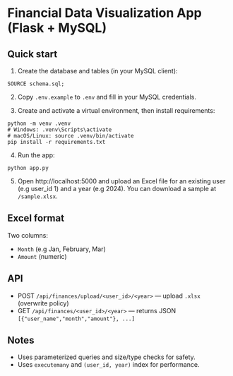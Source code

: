 # Financial Data Visualization App (Flask + MySQL)

## Quick start

1. Create the database and tables (in your MySQL client):
```
SOURCE schema.sql;
```

2. Copy `.env.example` to `.env` and fill in your MySQL credentials.

3. Create and activate a virtual environment, then install requirements:
```
python -m venv .venv
# Windows: .venv\Scripts\activate
# macOS/Linux: source .venv/bin/activate
pip install -r requirements.txt
```

4. Run the app:
```
python app.py
```

5. Open http://localhost:5000 and upload an Excel file for an existing user (e.g user_id 1) and a year (e.g 2024).
   You can download a sample at `/sample.xlsx`.

## Excel format
Two columns:
- `Month` (e.g Jan, February, Mar)
- `Amount` (numeric)

## API
- POST `/api/finances/upload/<user_id>/<year>` — upload `.xlsx` (overwrite policy)
- GET `/api/finances/<user_id>/<year>` — returns JSON `[{"user_name","month","amount"}, ...]`

## Notes
- Uses parameterized queries and size/type checks for safety.
- Uses `executemany` and `(user_id, year)` index for performance.
